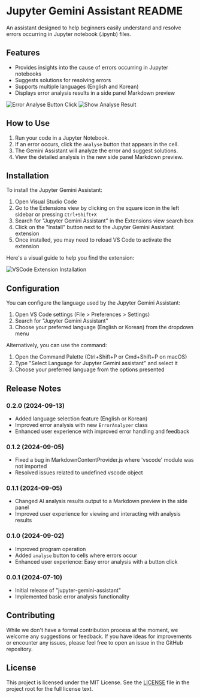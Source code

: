 # Jupyter Gemini Assistant README

An assistant designed to help beginners easily understand and resolve errors occurring in Jupyter notebook (.ipynb) files.

## Features

- Provides insights into the cause of errors occurring in Jupyter notebooks
- Suggests solutions for resolving errors
- Supports multiple languages (English and Korean)
- Displays error analysis results in a side panel Markdown preview

![Error Analyse Button Click](https://github.com/user-attachments/assets/f35a7fb8-2cad-4403-af48-acd68881a874)
![Show Analyse Result](https://github.com/user-attachments/assets/8abcd730-0a81-4e04-97e8-981150fa73cd)

## How to Use

1. Run your code in a Jupyter Notebook.
2. If an error occurs, click the `analyse` button that appears in the cell.
3. The Gemini Assistant will analyze the error and suggest solutions.
4. View the detailed analysis in the new side panel Markdown preview.

## Installation

To install the Jupyter Gemini Assistant:

1. Open Visual Studio Code
2. Go to the Extensions view by clicking on the square icon in the left sidebar or pressing `Ctrl+Shift+X`
3. Search for "Jupyter Gemini Assistant" in the Extensions view search box
4. Click on the "Install" button next to the Jupyter Gemini Assistant extension
5. Once installed, you may need to reload VS Code to activate the extension

Here's a visual guide to help you find the extension:

![VSCode Extension Installation](https://github.com/user-attachments/assets/967e3485-3ffe-4cb3-8a8e-c7cc7cb790b3)

## Configuration

You can configure the language used by the Jupyter Gemini Assistant:

1. Open VS Code settings (File > Preferences > Settings)
2. Search for "Jupyter Gemini Assistant"
3. Choose your preferred language (English or Korean) from the dropdown menu

Alternatively, you can use the command:

1. Open the Command Palette (Ctrl+Shift+P or Cmd+Shift+P on macOS)
2. Type "Select Language for Jupyter Gemini assistant" and select it
3. Choose your preferred language from the options presented

## Release Notes

### 0.2.0 (2024-09-13)

- Added language selection feature (English or Korean)
- Improved error analysis with new `ErrorAnalyzer` class
- Enhanced user experience with improved error handling and feedback

### 0.1.2 (2024-09-05)

- Fixed a bug in MarkdownContentProvider.js where 'vscode' module was not imported
- Resolved issues related to undefined vscode object

### 0.1.1 (2024-09-05)

- Changed AI analysis results output to a Markdown preview in the side panel
- Improved user experience for viewing and interacting with analysis results

### 0.1.0 (2024-09-02)

- Improved program operation
- Added `analyse` button to cells where errors occur
- Enhanced user experience: Easy error analysis with a button click

### 0.0.1 (2024-07-10)

- Initial release of "jupyter-gemini-assistant"
- Implemented basic error analysis functionality

## Contributing

While we don't have a formal contribution process at the moment, we welcome any suggestions or feedback. If you have ideas for improvements or encounter any issues, please feel free to open an issue in the GitHub repository.

## License

This project is licensed under the MIT License. See the [LICENSE](LICENSE) file in the project root for the full license text.